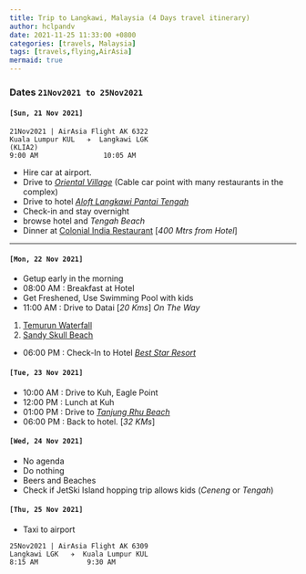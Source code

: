 ```yaml
---
title: Trip to Langkawi, Malaysia (4 Days travel itinerary)
author: hclpandv
date: 2021-11-25 11:33:00 +0800
categories: [travels, Malaysia]
tags: [travels,flying,AirAsia]
mermaid: true
---
```


### Dates `21Nov2021 to 25Nov2021` 

#### `[Sun, 21 Nov 2021]`

```
21Nov2021 | AirAsia Flight AK 6322
Kuala Lumpur KUL   ✈  Langkawi LGK
(KLIA2)
9:00 AM                10:05 AM   
```  

* Hire car at airport.
* Drive to [*Oriental Village*](https://www.langkawi-insight.com/langkawi_0000b0.htm) (Cable car point with many restaurants in the complex)
* Drive to hotel [*Aloft Langkawi Pantai Tengah*](https://www.booking.com/hotel/my/aloft-langkawi-pantai-tengah.en-gb.html?aid=356980;label=gog235jc-1DCAsooQFCHGFsb2Z0LWxhbmdrYXdpLXBhbnRhaS10ZW5nYWhIM1gDaKEBiAEBmAEJuAEXyAEM2AED6AEBiAIBqAIDuALDy6uKBsACAdICJGVlMWQ2OTkwLWE1MzItNDBmNi05NzUwLTQyNDBjNmZjODg5ZNgCBOACAQ;sid=56154df37de3f1e9697d0b421db3db09;dist=0&keep_landing=1&sb_price_type=total&type=total&)
* Check-in and stay overnight
* browse hotel and *Tengah Beach*
* Dinner at [Colonial India Restaurant](https://www.google.com/maps/place/Colonial+India+Restaurant/@6.2759076,99.7336275,20z/data=!4m12!1m6!3m5!1s0x304b87d29976bc77:0x2e2e15f53caab97!2sColonial+India+Restaurant!8m2!3d6.2758389!4d99.7339105!3m4!1s0x304b87d29976bc77:0x2e2e15f53caab97!8m2!3d6.2758389!4d99.7339105) [*400 Mtrs from Hotel*]

***
####  `[Mon, 22 Nov 2021]`

* Getup early in the morning 
* 08:00 AM : Breakfast at Hotel 
* Get Freshened, Use Swimming Pool with kids  
* 11:00 AM : Drive to Datai [*20 Kms*]
*On The Way*
1. [Temurun Waterfall](https://www.google.com/maps/place/Temurun+Waterfall/@6.4339943,99.7082199,15z/data=!4m5!3m4!1s0x0:0x6b7e106a66289f03!8m2!3d6.4339943!4d99.7082199)
2. [Sandy Skull Beach](https://www.google.com/maps/place/Sandy+Skulls+Beach/@6.4306706,99.7238485,17z/data=!3m1!4b1!4m5!3m4!1s0x304c7a77759d854f:0xb5c9d68b7fdd5c3!8m2!3d6.4306215!4d99.725943)
   
* 06:00 PM : Check-In to Hotel [*Best Star Resort*](https://www.booking.com/hotel/my/best-star-resort.en-gb.html?aid=318615;label=English_Malaysia_EN_MY_28546570465-jELQnVdAMC_8Kt9BEgFNcAS217244047644%3Apl%3Ata%3Ap1%3Ap2%3Aac%3Aap%3Aneg%3Afi2643420983%3Atiaud-294889294453%3Adsa-209715373945%3Alp9066763%3Ali%3Adec%3Adm;sid=56154df37de3f1e9697d0b421db3db09;dest_id=900040048;dest_type=city;dist=0;from_beach_non_key_ufi_sr=1;group_adults=2;group_children=0;hapos=1;hpos=1;no_rooms=1;room1=A%2CA;sb_price_type=total;sr_order=popularity;srepoch=1632298763;srpvid=cb773a8529f70075;type=total;ucfs=1&#hotelTmpl)

####  `[Tue, 23 Nov 2021]` 
* 10:00 AM : Drive to Kuh, Eagle Point 
* 12:00 PM : Lunch at Kuh
* 01:00 PM : Drive to [*Tanjung Rhu Beach*](https://www.google.com/maps/place/Tanjung+Rhu+Beach/@6.4504375,99.8058892,15z/data=!3m1!4b1!4m5!3m4!1s0x304c7c9750aa017d:0xb60a522f3f148e84!8m2!3d6.4543901!4d99.8219476) 
* 06:00 PM : Back to hotel. [*32 KMs*]

####  `[Wed, 24 Nov 2021]`  
* No agenda
* Do nothing
* Beers and Beaches
* Check if JetSki Island hopping trip allows kids (*Ceneng* or *Tengah*)

#### `[Thu, 25 Nov 2021]`  

* Taxi to airport  

```
25Nov2021 | AirAsia Flight AK 6309
Langkawi LGK   ✈  Kuala Lumpur KUL
8:15 AM            9:30 AM
```
